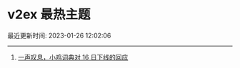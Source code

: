 # v2ex 最热主题

最近更新时间: 2023-01-26 12:02:06

--- 
1. [一声叹息，小鸡词典对 16 日下线的回应](https://www.v2ex.com/t/910656) 
